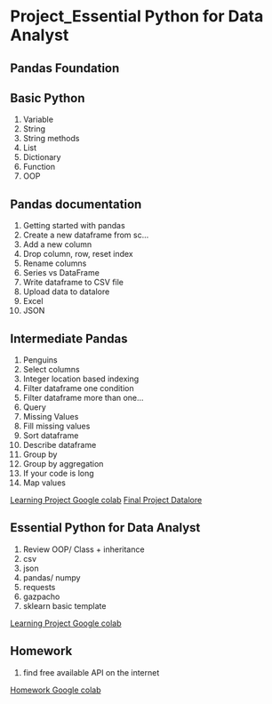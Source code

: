 # Project_Essential Python for Data Analyst

## Pandas Foundation
## Basic Python
1. Variable
2. String
3. String methods
4. List
5. Dictionary
6. Function
7. OOP

## Pandas documentation
1. Getting started with pandas
2. Create a new dataframe from sc...
3. Add a new column
4. Drop column, row, reset index
5. Rename columns
6. Series vs DataFrame
7. Write dataframe to CSV file
8. Upload data to datalore
9. Excel
10. JSON

## Intermediate Pandas
1. Penguins
2. Select columns
3. Integer location based indexing
4. Filter dataframe one condition
5. Filter dataframe more than one...
6. Query
7. Missing Values
8. Fill missing values
9. Sort dataframe
11. Describe dataframe
12. Group by
13. Group by aggregation
14. If your code is long
15. Map values

[Learning Project Google colab](https://colab.research.google.com/drive/1syFuGsvhBnCLKgR-mkJty7nuSnhMKzvD)
[Final Project Datalore](https://datalore.jetbrains.com/notebook/cOZeyVaniPRY8W3M9dK4po/xdg3oIvLNUq2eBAm1d7cHQ/)

## Essential Python for Data Analyst
1. Review OOP/ Class + inheritance
2. csv
3. json
4. pandas/ numpy
5. requests
6. gazpacho
7. sklearn basic template

[Learning Project Google colab](https://colab.research.google.com/drive/1x3CQwtLWuYrVobobe_vwhavQbPPz9e4x)

## Homework
1. find free available API on the internet


[Homework Google colab](https://colab.research.google.com/drive/1RbDyPGTwvCdzxYH4GSc0RuRBhZLoIJrw)
